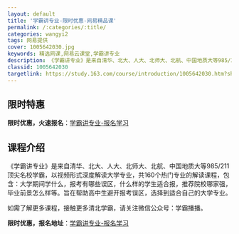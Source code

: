 ```yaml
---
layout: default
title: '学霸讲专业-限时优惠-网易精品课'
permalink: /:categories/:title/
categories: wangyi2
tags: 网易提供
cover: 1005642030.jpg
keywords: 精选网课,网易云课堂,学霸讲专业
description: 《学霸讲专业》是来自清华、北大、人大、北师大、北航、中国地质大等985/211顶尖名校学霸，以视频形式深度解读大学专业，
classid: 1005642030
targetlink: https://study.163.com/course/introduction/1005642030.htm?share=1&shareId=1025206652&utm_campaign=share&utm_medium=iphoneShare&utm_source=&utm_u=1025206652
---
```


## 限时特惠

**限时优惠，火速报名**：[学霸讲专业-报名学习](https://study.163.com/course/introduction/1005642030.htm?share=1&shareId=1025206652&utm_campaign=share&utm_medium=iphoneShare&utm_source=&utm_u=1025206652)

## 课程介绍

《学霸讲专业》是来自清华、北大、人大、北师大、北航、中国地质大等985/211顶尖名校学霸，以视频形式深度解读大学专业，共160个热门专业的解读课程，包含：大学期间学什么，报考有哪些误区，什么样的学生适合报，推荐院校哪家强，毕业前景怎么样等。旨在帮助高中生避开报考误区，选择到适合自己的大学专业。

如需了解更多课程，接触更多清北学霸，请关注微信公众号：学霸播播。

**限时优惠，报名地址**：[学霸讲专业-报名学习](https://study.163.com/course/introduction/1005642030.htm?share=1&shareId=1025206652&utm_campaign=share&utm_medium=iphoneShare&utm_source=&utm_u=1025206652)

